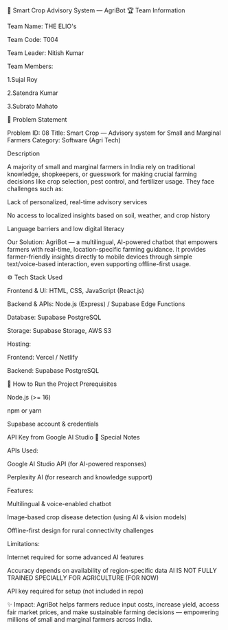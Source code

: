 🌱 Smart Crop Advisory System — AgriBot
🏆 Team Information

Team Name: THE ELIO's

Team Code: T004

Team Leader: Nitish Kumar

Team Members:

1.Sujal Roy

2.Satendra Kumar

3.Subrato Mahato

📌 Problem Statement

Problem ID: 08
Title: Smart Crop — Advisory system for Small and Marginal Farmers
Category: Software (Agri Tech)

Description

A majority of small and marginal farmers in India rely on traditional knowledge, shopkeepers, or guesswork for making crucial farming decisions like crop selection, pest control, and fertilizer usage.
They face challenges such as:

Lack of personalized, real-time advisory services

No access to localized insights based on soil, weather, and crop history

Language barriers and low digital literacy

Our Solution:
AgriBot — a multilingual, AI-powered chatbot that empowers farmers with real-time, location-specific farming guidance. It provides farmer-friendly insights directly to mobile devices through simple text/voice-based interaction, even supporting offline-first usage.

⚙️ Tech Stack Used

Frontend & UI: HTML, CSS, JavaScript (React.js)

Backend & APIs: Node.js (Express) / Supabase Edge Functions

Database: Supabase PostgreSQL

Storage: Supabase Storage, AWS S3

Hosting:

Frontend: Vercel / Netlify

Backend: Supabase PostgreSQL

🚀 How to Run the Project
Prerequisites

Node.js (>= 16)

npm or yarn

Supabase account & credentials

API Key from Google AI Studio
📝 Special Notes

APIs Used:

Google AI Studio API (for AI-powered responses)

Perplexity AI (for research and knowledge support)

Features:

Multilingual & voice-enabled chatbot

Image-based crop disease detection (using AI & vision models)

Offline-first design for rural connectivity challenges

Limitations:

Internet required for some advanced AI features

Accuracy depends on availability of region-specific data
AI IS NOT FULLY TRAINED SPECIALLY FOR AGRICULTURE (FOR NOW)

API key required for setup (not included in repo)

✨ Impact:
AgriBot helps farmers reduce input costs, increase yield, access fair market prices, and make sustainable farming decisions — empowering millions of small and marginal farmers across India.
